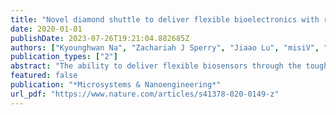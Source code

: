 ```yaml
---
title: "Novel diamond shuttle to deliver flexible bioelectronics with reduced tissue compression"
date: 2020-01-01
publishDate: 2023-07-26T19:21:04.882685Z
authors: ["Kyounghwan Na", "Zachariah J Sperry", "Jiaao Lu", "misiV", "Saman S Parizi", "Tim M Bruns", "Euisik Yoon", "John P Seymour"]
publication_types: ["2"]
abstract: "The ability to deliver flexible biosensors through the toughest membranes of the central and peripheral nervous system is an important challenge in neuroscience and neural engineering. Bioelectronic devices implanted through dura mater and thick epineurium would ideally create minimal compression and acute damage as they reach the neurons of interest. We demonstrate that a three-dimensional diamond shuttle can be easily made with a vertical support to deliver ultra-compliant polymer microelectrodes (4.5 $μ$m thick) in-vivo through dura mater and thick epineurium. The diamond shuttle has 54% less cross-sectional area than an equivalently stiff silicon shuttle, which we simulated will result in a 37% reduction in blood vessel damage. We also discovered that higher frequency oscillation of the shuttle (200 Hz) significantly reduced tissue compression regardless of the insertion speed, while slow speeds also independently reduced tissue compression. Insertion and recording performance are demonstrated in rat and feline models, but the large design space of these tools are suitable for research in a variety of animal models and nervous system targets."
featured: false
publication: "*Microsystems & Nanoengineering*"
url_pdf: "https://www.nature.com/articles/s41378-020-0149-z"
---
```


